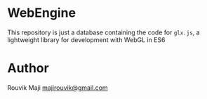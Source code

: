 # WebEngine
This repository is just a database containing the code for `glx.js`, a lightweight library for development with WebGL in ES6

# Author
Rouvik Maji [majirouvik@gmail.com](mailto:majirouvik@gmail.com)
